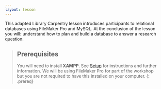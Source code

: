 ```yaml
---
layout: lesson
---
```

This adapted Library Carpentry lesson introduces participants to relational databases using FileMaker Pro and MySQL. At the conclusion of the lesson you will: understand how to plan and build a database to answer a research question.

> ## Prerequisites
>
> You will need to install **XAMPP**. See [Setup](https://librarycarpentry.org/lc-sql/setup.html) for instructions and further information. We will be using FileMaker Pro for part of the workshop but you are not required to have this installed on your computer.
{: .prereq}

